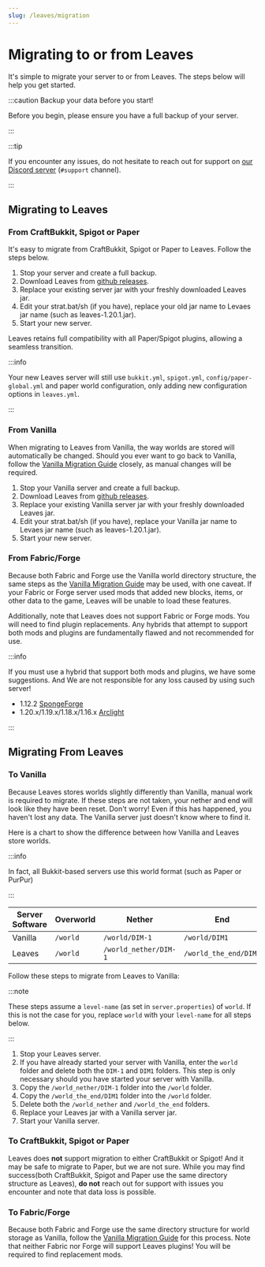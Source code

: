 ```yaml
---
slug: /leaves/migration
---
```


# Migrating to or from Leaves

It's simple to migrate your server to or from Leaves. The steps below will help
you get started.

:::caution Backup your data before you start!

Before you begin, please ensure you have a full backup of your server.

:::

:::tip

If you encounter any issues, do not hesitate to reach out for support on 
[our Discord server](https://discord.gg/5hgtU72w33) (`#support` channel).

:::

## Migrating to Leaves

### From CraftBukkit, Spigot or Paper

It's easy to migrate from CraftBukkit, Spigot or Paper to Leaves. Follow 
the steps below.

1. Stop your server and create a full backup.
2. Download Leaves from [github releases](https://github.com/LeavesMC/Leaves/releases).
3. Replace your existing server jar with your freshly downloaded Leaves jar.
4. Edit your strat.bat/sh (if you have), replace your old jar name to Levaes
 jar name (such as leaves-1.20.1.jar).
5. Start your new server.

Leaves retains full compatibility with all Paper/Spigot plugins, allowing a seamless transition.

:::info

Your new Leaves server will still use `bukkit.yml`, `spigot.yml`, `config/paper-global.yml`
and paper world configuration, only adding new configuration options in `leaves.yml`.

:::

### From Vanilla

When migrating to Leaves from Vanilla, the way worlds are stored will automatically be changed.
Should you ever want to go back to Vanilla, follow the [Vanilla Migration Guide](#to-vanilla)
closely, as manual changes will be required.

1. Stop your Vanilla server and create a full backup.
2. Download Leaves from [github releases](https://github.com/LeavesMC/Leaves/releases).
3. Replace your existing Vanilla server jar with your freshly downloaded Leaves jar.
4. Edit your strat.bat/sh (if you have), replace your Vanilla jar name to Levaes
 jar name (such as leaves-1.20.1.jar).
5. Start your new server.

### From Fabric/Forge

Because both Fabric and Forge use the Vanilla world directory structure, the same steps as the
[Vanilla Migration Guide](#from-vanilla) may be used, with one caveat. If your Fabric or Forge
server used mods that added new blocks, items, or other data to the game, Leaves will be unable to
load these features.

Additionally, note that Leaves does not support Fabric or Forge mods. You will need to find plugin
replacements. Any hybrids that attempt to support both mods and plugins are fundamentally flawed and
not recommended for use.

:::info

If you must use a hybrid that support both mods and plugins, we have some suggestions.
And We are not responsible for any loss caused by using such server!

- 1.12.2 [SpongeForge](https://github.com/SpongePowered/SpongeForge)
- 1.20.x/1.19.x/1.18.x/1.16.x [Arclight](https://github.com/IzzelAliz/Arclight)

:::

## Migrating From Leaves

### To Vanilla

Because Leaves stores worlds slightly differently than Vanilla, manual work is required to migrate.
If these steps are not taken, your nether and end will look like they have been reset. Don't worry!
Even if this has happened, you haven't lost any data. The Vanilla server just doesn't know where to
find it.

Here is a chart to show the difference between how Vanilla and Leaves store worlds.

:::info

In fact, all Bukkit-based servers use this world format (such as Paper or PurPur)

:::

| Server Software | Overworld | Nether                | End                   |
| --------------- | --------- | --------------------- | --------------------- |
| Vanilla         | `/world`  | `/world/DIM-1`        | `/world/DIM1`         |
| Leaves          | `/world`  | `/world_nether/DIM-1` | `/world_the_end/DIM1` |

Follow these steps to migrate from Leaves to Vanilla:

:::note

These steps assume a `level-name` (as set in `server.properties`) of `world`. If this is not the
case for you, replace `world` with your `level-name` for all steps below.

:::

1. Stop your Leaves server.
2. If you have already started your server with Vanilla, enter the `world` folder and delete both
   the `DIM-1` and `DIM1` folders. This step is only necessary should you have started your server
   with Vanilla.
3. Copy the `/world_nether/DIM-1` folder into the `/world` folder.
4. Copy the `/world_the_end/DIM1` folder into the `/world` folder.
5. Delete both the `/world_nether` and `/world_the_end` folders.
6. Replace your Leaves jar with a Vanilla server jar.
7. Start your Vanilla server.

### To CraftBukkit, Spigot or Paper

Leaves does **not** support migration to either CraftBukkit or Spigot! And it may be safe to migrate
to Paper, but we are not sure. While you may find success(both CraftBukkit, Spigot and Paper use the 
same directory structure as Leaves), **do not** reach out for support with issues you encounter and
note that data loss is possible.

### To Fabric/Forge

Because both Fabric and Forge use the same directory structure for world storage as Vanilla, follow
the [Vanilla Migration Guide](#to-vanilla) for this process. Note that neither Fabric nor Forge will
support Leaves plugins! You will be required to find replacement mods.